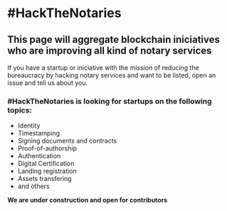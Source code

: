 # #HackTheNotaries

## This page will aggregate blockchain iniciatives who are improving all kind of notary services

If you have a startup or iniciative with the mission of reducing the bureaucracy by hacking notary services and want to be listed, open an issue and tell us about you.

### #HackTheNotaries is looking for startups on the following topics:
- Identity
- Timestamping
- Signing documents and contracts
- Proof-of-authorship
- Authentication
- Digital Certification
- Landing registration
- Assets transfering
- and others

**We are under construction and open for contributors**
